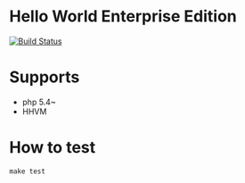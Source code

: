 # Hello World Enterprise Edition

[![Build Status](https://travis-ci.org/DQNEO/php-HelloWorldEnterpriseEdition.svg?branch=master)](https://travis-ci.org/DQNEO/php-HelloWorldEnterpriseEdition)

# Supports

* php 5.4~
* HHVM

# How to test

```
make test
```
